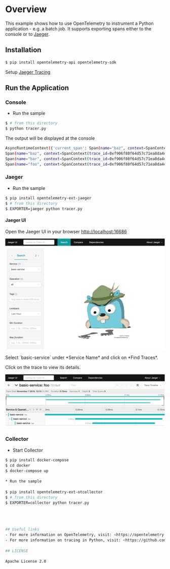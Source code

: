 # Overview

This example shows how to use OpenTelemetry to instrument a Python application - e.g. a batch job.
It supports exporting spans either to the console or to [Jaeger](https://www.jaegertracing.io).

## Installation

```sh
$ pip install opentelemetry-api opentelemetry-sdk
```

Setup [Jaeger Tracing](https://www.jaegertracing.io/docs/latest/getting-started/#all-in-one)

## Run the Application

### Console

* Run the sample

```bash
$ # from this directory
$ python tracer.py
```

The output will be displayed at the console

```bash
AsyncRuntimeContext({'current_span': Span(name="baz", context=SpanContext(trace_id=0xf906f80f64d57c71ea8da4dfbbd2ddf2, span_id=0x5611c1407e06e4d7, trace_state={}))})
Span(name="baz", context=SpanContext(trace_id=0xf906f80f64d57c71ea8da4dfbbd2ddf2, span_id=0x5611c1407e06e4d7, trace_state={}), kind=SpanKind.INTERNAL, parent=Span(name="bar", context=SpanContext(trace_id=0xf906f80f64d57c71ea8da4dfbbd2ddf2, span_id=0x1b9db0e0cc1a3f60, trace_state={})), start_time=2019-11-07T21:26:45.934412Z, end_time=2019-11-07T21:26:45.934567Z)
Span(name="bar", context=SpanContext(trace_id=0xf906f80f64d57c71ea8da4dfbbd2ddf2, span_id=0x1b9db0e0cc1a3f60, trace_state={}), kind=SpanKind.INTERNAL, parent=Span(name="foo", context=SpanContext(trace_id=0xf906f80f64d57c71ea8da4dfbbd2ddf2, span_id=0x1d5d87441ec2f410, trace_state={})), start_time=2019-11-07T21:26:45.934396Z, end_time=2019-11-07T21:26:45.934576Z)
Span(name="foo", context=SpanContext(trace_id=0xf906f80f64d57c71ea8da4dfbbd2ddf2, span_id=0x1d5d87441ec2f410, trace_state={}), kind=SpanKind.INTERNAL, parent=None, start_time=2019-11-07T21:26:45.934369Z, end_time=2019-11-07T21:26:45.934580Z)
```


### Jaeger

* Run the sample

```sh
$ pip install opentelemetry-ext-jaeger
$ # from this directory
$ EXPORTER=jaeger python tracer.py
```

#### Jaeger UI

Open the Jaeger UI in your browser [http://localhost:16686](http://localhost:16686)

<p align="center"><img src="images/jaeger-ui.png?raw=true"/></p>
Select `basic-service` under *Service Name* and click on *Find Traces*.

Click on the trace to view its details.

<p align="center"><img src="./images/jaeger-ui-detail.png?raw=true"/></p>

### Collector

* Start Collector

```sh
$ pip install docker-compose
$ cd docker
$ docker-compose up

* Run the sample

$ pip install opentelemetry-ext-otcollector
$ # from this directory
$ EXPORTER=collector python tracer.py




## Useful links
- For more information on OpenTelemetry, visit: <https://opentelemetry.io/>
- For more information on tracing in Python, visit: <https://github.com/open-telemetry/opentelemetry-python>

## LICENSE

Apache License 2.0
